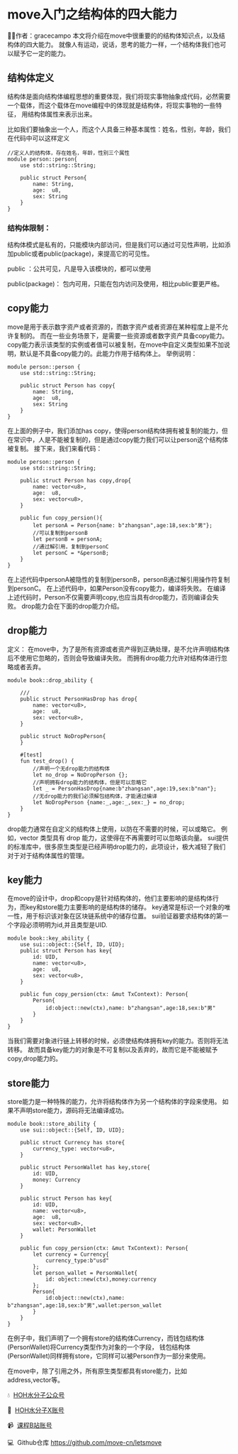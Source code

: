 # move入门之结构体的四大能力
🧑‍💻作者：gracecampo
本文将介绍在move中很重要的的结构体知识点，以及结构体的四大能力。
就像人有运动，说话，思考的能力一样，一个结构体我们也可以赋予它一定的能力。
## 结构体定义
结构体是面向结构体编程思想的重要体现，我们将现实事物抽象成代码，必然需要一个载体，而这个载体在move编程中的体现就是结构体，将现实事物的一些特征，
用结构体属性来表示出来。

比如我们要抽象出一个人，而这个人具备三种基本属性：姓名，性别，年龄，我们在代码中可以这样定义
```sui move
//定义人的结构体，存在姓名，年龄，性别三个属性
module person::person{
    use std::string::String;

    public struct Person{
        name: String,
        age:  u8,
        sex: String
    }
}
```
### 结构体限制：
结构体模式是私有的，只能模块内部访问，但是我们可以通过可见性声明，比如添加public或者public(package)，来提高它的可见性。

public ：公共可见，凡是导入该模块的，都可以使用

public(package)： 包内可用，只能在包内访问及使用，相比public要更严格。

## copy能力
move是用于表示数字资产或者资源的，而数字资产或者资源在某种程度上是不允许复制的。
而在一些业务场景下，是需要一些资源或者数字资产具备copy能力。
copy能力表示该类型的实例或者值可以被复制，在move中自定义类型如果不加说明，默认是不具备copy能力的。此能力作用于结构体上。
举例说明：
```sui move
module person::person {
    use std::string::String;

    public struct Person has copy{
        name: String,
        age:  u8,
        sex: String
    }
}
```
在上面的例子中，我们添加has copy，使得person结构体拥有被复制的能力，但在常识中，人是不能被复制的，但是通过copy能力我们可以让person这个结构体
被复制。
接下来，我们来看代码：
```sui move
module person::person {
    use std::string::String;

    public struct Person has copy,drop{
        name: vector<u8>,
        age:  u8,
        sex: vector<u8>,
    }
    
    public fun copy_persion(){
        let personA = Person{name: b"zhangsan",age:18,sex:b"男"};
        //可以复制到personB
        let personB = personA;
        //通过解引用，复制到personC
        let personC = *&personB;
    }
}
```
在上述代码中personA被隐性的复制到personB，personB通过解引用操作符复制到personC。
在上述代码中，如果Person没有copy能力，编译将失败。
在编译上述代码时，Person不仅需要声明copy,也应当具有drop能力，否则编译会失败。
drop能力会在下面的drop能力介绍。
## drop能力
定义：
在move中，为了是所有资源或者资产得到正确处理，是不允许声明结构体后不使用它忽略的，否则会导致编译失败。
而拥有drop能力允许对结构体进行忽略或者丢弃。
```sui move
module book::drop_ability {

    ///
    public struct PersonHasDrop has drop{
        name: vector<u8>,
        age:  u8,
        sex: vector<u8>,
    }
    
    public struct NoDropPerson{
    }

    #[test]
    fun test_drop() {
        //声明一个无drop能力的结构体
        let no_drop = NoDropPerson {};
        //声明拥有drop能力的结构体，但是可以忽略它
        let _ = PersonHasDrop{name:b"zhangsan",age:19,sex:b"nan"};
        //无drop能力的我们必须解包结构体，才能通过编译
        let NoDropPerson {name:_,age:_,sex:_} = no_drop; 
    }
}
```
drop能力通常在自定义的结构体上使用，以防在不需要的时候，可以或略它。
例如，vector 类型具有 drop 能力，这使得在不再需要时可以忽略该向量。
sui提供的标准库中，很多原生类型是已经声明drop能力的，此项设计，极大减轻了我们对于对于结构体属性的管理。
## key能力
在move的设计中，drop和copy是针对结构体的，他们主要影响的是结构体行为，而key和store能力主要影响的是结构体的储存。
key通常是标识一个对象的唯一性，用于标识该对象在区块链系统中的储存位置。
sui验证器要求结构体的第一个字段必须明明为id,并且类型是UID.
```sui move
module book::key_ability {
    use sui::object::{Self, ID, UID};
    public struct Person has key{
        id: UID,
        name: vector<u8>,
        age:  u8,
        sex: vector<u8>,
    }

    public fun copy_persion(ctx: &mut TxContext): Person{
        Person{
            id:object::new(ctx),name: b"zhangsan",age:18,sex:b"男"
        }
    }
}
```
当我们需要对象进行链上转移的时候，必须使结构体拥有key的能力。否则将无法转移。
故而具备key能力的对象是不可复制以及丢弃的，故而它是不能被赋予copy,drop能力的。
## store能力
store能力是一种特殊的能力，允许将结构体作为另一个结构体的字段来使用。
如果不声明store能力，源码将无法编译成功。
```sui move
module book::store_ability {
    use sui::object::{Self, ID, UID};

    public struct Currency has store{
        currency_type: vector<u8>,
    }

    public struct PersonWallet has key,store{
        id: UID,
        money: Currency
    }

    public struct Person has key{
        id: UID,
        name: vector<u8>,
        age:  u8,
        sex: vector<u8>,
        wallet: PersonWallet
    }

    public fun copy_persion(ctx: &mut TxContext): Person{
        let currency = Currency{
            currency_type:b"usd"
        };
        let person_wallet = PersonWallet{
            id: object::new(ctx),money:currency
        };
        Person{
            id:object::new(ctx),name: b"zhangsan",age:18,sex:b"男",wallet:person_wallet
        }
    }
}
```
在例子中，我们声明了一个拥有store的结构体Currency，而钱包结构体(PersonWallet)将Currency类型作为对象的一个字段，
钱包结构体(PersonWallet)同样拥有store，它同样可以被Person作为一部分来使用。

在move中，除了引用之外，所有原生类型都具有store能力，比如address,vector等。

💧  [HOH水分子公众号](https://mp.weixin.qq.com/s/d0brr-ao6cZ5t8Z5OO1Mog)

🌊  [HOH水分子X账号](https://x.com/0xHOH)

📹  [课程B站账号](https://space.bilibili.com/3493269495352098)

💻  Github仓库 https://github.com/move-cn/letsmove